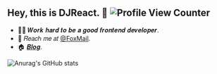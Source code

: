 ## Hey, this is DJReact. :wave: ![Profile View Counter](https://komarev.com/ghpvc/?username=djreact)

<!-- Introduction -->

- :man_technologist: 𝑾𝒐𝒓𝒌 𝒉𝒂𝒓𝒅 𝒕𝒐 𝒃𝒆 𝒂 𝒈𝒐𝒐𝒅 𝒇𝒓𝒐𝒏𝒕𝒆𝒏𝒅 𝒅𝒆𝒗𝒆𝒍𝒐𝒑𝒆𝒓.
- :email: 𝑅𝑒𝑎𝑐ℎ 𝑚𝑒 𝑎𝑡 [@FoxMail](mailto:jasonpzy@foxmail.com).
- :house: [𝑩𝒍𝒐𝒈](https://juejin.cn/user/1820446985814296).

<!-- Github Stats -->

![Anurag's GitHub stats](https://github-readme-stats.vercel.app/api?username=djreact&show_icons=true)
